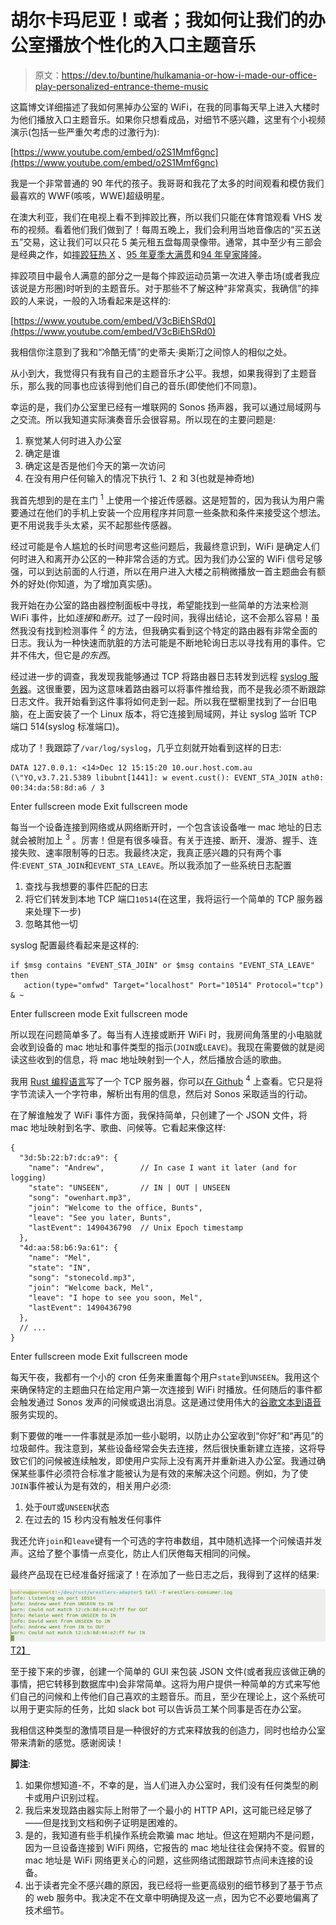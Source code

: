 # 胡尔卡玛尼亚！或者；我如何让我们的办公室播放个性化的入口主题音乐

> 原文：<https://dev.to/buntine/hulkamania-or-how-i-made-our-office-play-personalized-entrance-theme-music>

这篇博文详细描述了我如何黑掉办公室的 WiFi，在我的同事每天早上进入大楼时为他们播放入口主题音乐。如果你只想看成品，对细节不感兴趣，这里有个小视频演示(包括一些严重欠考虑的过激行为):

[https://www.youtube.com/embed/o2S1Mmf6gnc](https://www.youtube.com/embed/o2S1Mmf6gnc)

我是一个非常普通的 90 年代的孩子。我哥哥和我花了太多的时间观看和模仿我们最喜欢的 WWF(咳咳，WWE)超级明星。

在澳大利亚，我们在电视上看不到摔跤比赛，所以我们只能在体育馆观看 VHS 发布的视频。看着他们我们做到了！每周五晚上，我们会利用当地音像店的“买五送五”交易，这让我们可以只花 5 美元租五盘每周录像带。通常，其中至少有三部会是经典之作，如[摔跤狂热 X](https://en.wikipedia.org/wiki/WrestleMania_X) 、[95 年夏季大满贯](https://en.wikipedia.org/wiki/SummerSlam_(1995))和[94 年皇家隆隆](https://en.wikipedia.org/wiki/Royal_Rumble_(1994))。

摔跤项目中最令人满意的部分之一是每个摔跤运动员第一次进入拳击场(或者我应该说是方形圈)时听到的主题音乐。对于那些不了解这种“非常真实，我确信”的摔跤的人来说，一般的入场看起来是这样的:

[https://www.youtube.com/embed/V3cBiEhSRd0](https://www.youtube.com/embed/V3cBiEhSRd0)

我相信你注意到了我和“冷酷无情”的史蒂夫·奥斯汀之间惊人的相似之处。

从小到大，我觉得只有我有自己的主题音乐才公平。我想，如果我得到了主题音乐，那么我的同事也应该得到他们自己的音乐(即使他们不同意)。

幸运的是，我们办公室里已经有一堆联网的 Sonos 扬声器，我可以通过局域网与之交流。所以我知道实际演奏音乐会很容易。所以现在的主要问题是:

1.  察觉某人何时进入办公室
2.  确定是谁
3.  确定这是否是他们今天的第一次访问
4.  在没有用户任何输入的情况下执行 1、2 和 3(也就是神奇地)

我首先想到的是在主门 <sup>1</sup> 上使用一个接近传感器。这是短暂的，因为我认为用户需要通过在他们的手机上安装一个应用程序并同意一些条款和条件来接受这个想法。更不用说我手头太紧，买不起那些传感器。

经过可能是令人尴尬的长时间思考这些问题后，我最终意识到，WiFi 是确定人们何时进入和离开办公区的一种非常合适的方式。因为我们办公室的 WiFi 信号足够强，可以到达前面的人行道，所以在用户进入大楼之前稍微播放一首主题曲会有额外的好处(你知道，为了增加真实感)。

我开始在办公室的路由器控制面板中寻找，希望能找到一些简单的方法来检测 WiFi 事件，比如*连接*和*断开*。过了一段时间，我得出结论，这不会那么容易！虽然我没有找到检测事件 <sup>2</sup> 的方法，但我确实看到这个特定的路由器有非常全面的日志。我认为一种快速而肮脏的方法可能是不断地轮询日志以寻找有用的事件。它并不伟大，但它是*的东西*。

经过进一步的调查，我发现我能够通过 TCP 将路由器日志转发到远程 [syslog 服务器](https://en.wikipedia.org/wiki/Syslog)。这很重要，因为这意味着路由器可以将事件推给我，而不是我必须不断跟踪日志文件。我开始看到这件事将如何走到一起。所以我在壁橱里找到了一台旧电脑，在上面安装了一个 Linux 版本，将它连接到局域网，并让 syslog 监听 TCP 端口 514(syslog 标准端口)。

成功了！我跟踪了`/var/log/syslog`，几乎立刻就开始看到这样的日志:

```
DATA 127.0.0.1: <14>Dec 12 15:15:20 10.our.host.com.au (\"YO,v3.7.21.5389 libubnt[1441]: w event.cust(): EVENT_STA_JOIN ath0: 00:34:da:58:8d:a6 / 3 
```

Enter fullscreen mode Exit fullscreen mode

每当一个设备连接到网络或从网络断开时，一个包含该设备唯一 mac 地址的日志就会被附加上 <sup>3</sup> 。厉害！但是有很多噪音。有关于连接、断开、漫游、握手、连接失败、速率限制等的日志。我最终决定，我真正感兴趣的只有两个事件:`EVENT_STA_JOIN`和`EVENT_STA_LEAVE`。所以我添加了一些系统日志配置

1.  查找与我想要的事件匹配的日志
2.  将它们转发到本地 TCP 端口`10514`(在这里，我将运行一个简单的 TCP 服务器来处理下一步)
3.  忽略其他一切

syslog 配置最终看起来是这样的:

```
if $msg contains "EVENT_STA_JOIN" or $msg contains "EVENT_STA_LEAVE" then
   action(type="omfwd" Target="localhost" Port="10514" Protocol="tcp")
& ~ 
```

Enter fullscreen mode Exit fullscreen mode

所以现在问题简单多了。每当有人连接或断开 WiFi 时，我房间角落里的小电脑就会收到设备的 mac 地址和事件类型的指示(`JOIN`或`LEAVE`)。我现在需要做的就是阅读这些收到的信息，将 mac 地址映射到一个人，然后播放合适的歌曲。

我用 [Rust 编程语言](http://rustlang.org)写了一个 TCP 服务器，你可以[在 Github](https://github.com/buntine/wrestlers-adapter) <sup>4</sup> 上查看。它只是将字节流读入一个字符串，解析出有用的信息，然后对 Sonos 采取适当的行动。

在了解谁触发了 WiFi 事件方面，我保持简单，只创建了一个 JSON 文件，将 mac 地址映射到名字、歌曲、问候等。它看起来像这样:

```
{
  "3d:5b:22:b7:dc:a9": {
    "name": "Andrew",        // In case I want it later (and for logging)
    "state": "UNSEEN",       // IN | OUT | UNSEEN
    "song": "owenhart.mp3",
    "join": "Welcome to the office, Bunts",
    "leave": "See you later, Bunts",
    "lastEvent": 1490436790  // Unix Epoch timestamp
  },
  "4d:aa:58:b6:9a:61": {
    "name": "Mel",
    "state": "IN",
    "song": "stonecold.mp3",
    "join": "Welcome back, Mel",
    "leave": "I hope to see you soon, Mel",
    "lastEvent": 1490436790
  },
  // ...
} 
```

Enter fullscreen mode Exit fullscreen mode

每天午夜，我都有一个小的 cron 任务来重置每个用户`state`到`UNSEEN`。我用这个来确保特定的主题曲只在给定用户第一次连接到 WiFi 时播放。任何随后的事件都会触发通过 Sonos 发声的问候或退出消息。这是通过使用伟大的[谷歌文本到语音](https://en.wikipedia.org/wiki/Google_Text-to-Speech)服务实现的。

剩下要做的唯一一件事就是添加一些小聪明，以防止办公室收到“你好”和“再见”的垃圾邮件。我注意到，某些设备经常会失去连接，然后很快重新建立连接，这将导致它们的问候被连续触发，即使用户实际上没有离开并重新进入办公室。我通过确保某些事件必须符合标准才能被认为是有效的来解决这个问题。例如，为了使`JOIN`事件被认为是有效的，相关用户必须:

1.  处于`OUT`或`UNSEEN`状态
2.  在过去的 15 秒内没有触发任何事件

我还允许`join`和`leave`键有一个可选的字符串数组，其中随机选择一个问候语并发声。这给了整个事情一点变化，防止人们厌倦每天相同的问候。

最终产品现在已经准备好摇滚了！在添加了一些日志之后，我得到了这样的结果:

[![Tailing logs](img/af5ffb6af272bd9a50f2606f7d027fd8.png "Tailing logs")T2】](https://res.cloudinary.com/practicaldev/image/fetch/s--0eKVrN6L--/c_limit%2Cf_auto%2Cfl_progressive%2Cq_auto%2Cw_880/http://i.imgur.com/iAUC0l6.png)

至于接下来的步骤，创建一个简单的 GUI 来包装 JSON 文件(或者我应该做正确的事情，把它转移到数据库中)会非常简单。这将为用户提供一种简单的方式来写他们自己的问候和上传他们自己喜欢的主题音乐。而且，至少在理论上，这个系统可以用于更实际的任务，比如 slack bot 可以告诉员工某个同事是否在办公室。

我相信这种类型的激情项目是一种很好的方式来释放我的创造力，同时也给办公室带来清新的感觉。感谢阅读！

**脚注**:

1.  如果你想知道-不，不幸的是，当人们进入办公室时，我们没有任何类型的刷卡或用户识别过程。
2.  我后来发现路由器实际上附带了一个最小的 HTTP API，这可能已经足够了——但是找到文档和例子证明是困难的。
3.  是的，我知道有些手机操作系统会欺骗 mac 地址。但这在短期内不是问题，因为一旦设备连接到 WiFi 网络，它报告的 mac 地址往往会保持不变。假冒的 mac 地址是 WiFi 网络更关心的问题，这些网络试图跟踪节点间未连接的设备。
4.  出于读者完全不感兴趣的原因，我已经将一些更高级别的细节移到了基于节点的 web 服务中。我决定不在文章中明确提及这一点，因为它不必要地偏离了技术细节。